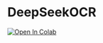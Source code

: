 # DeepSeekOCR
[![Open In Colab](https://colab.research.google.com/assets/colab-badge.svg)](https://colab.research.google.com/github/takumi0211/DeepSeekOCR/blob/main/Transcribing_with_DeepSeek.ipynb)
